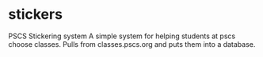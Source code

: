 # stickers
PSCS Stickering system
A simple system for helping students at pscs choose classes. 
Pulls from classes.pscs.org and puts them into a database.
